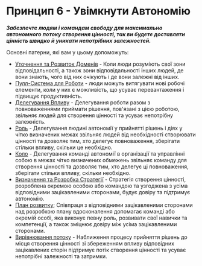 # Принцип 6 - Увімкнути Автономію


**_Забезпечте людям і командам свободу для максимально автономного потоку створення цінності, так ви будете доставляти цінність швидко й уникати непотрібних залежностей._**

Основні патерни, які вам у цьому допоможуть:

-   [Уточнення та Розвиток Доменів](section:clarify-and-develop-domains) - Коли люди розуміють свої зони відповідальності, а також зони відповідальності інших людей, де вони знають, чого від них очікують і де вони залежні від інших.
-   [Пулл-Система для Роботи](section:pull-system-for-work) - люди можуть витягувати нові робочі елементи, коли у них є можливість, що усуває перевантаження і підвищує продуктивність.
-   [Делегування Впливу](section:delegate-influence) - Делегування роботи разом з повноваженнями приймати рішення, пов'язані з цією роботою, звільняє людей для створення цінності та усуває непотрібну залежність.
-   [Роль](section:role) - Делегування людині автономії у прийнятті рішень і діях у чітко визначених межах звільняє людей від необхідності створювати цінності та дозволяє тим, хто делегує повноваження, зберігати стільки впливу, скільки це необхідно.
-   [Коло](section:circle) - Делегування команді автономії в організації та управлінні собою в межах чітко визначених обмежень звільняє команду для створення цінності та дозволяє тим, хто делегує ці повноваження, зберігати стільки впливу, скільки необхідно.
-   [Визначення та Розробка Стратегії](section:clarify-and-develop-strategy) - Стратегія створення цінності, розроблена окремою особою або командою та узгоджена з усіма відповідними зацікавленими сторонами, будує довіру та підтримує автономію.
-   [План розвитку](section:development-plan); Співпраця з відповідними зацікавленими сторонами над розробкою плану вдосконалення допомагає команді або окремій особі, яка виконує певну роль, розвивати свої навички та компетенції, а також зміцнює довіру між усіма зацікавленими сторонами.
-   [Вирівнювання потоку](section:align-flow) - Наближення процесу прийняття рішень до місця створення цінності зі збереженням впливу відповідних зацікавлених сторін підтримує потік створення цінності та усуває непотрібні залежності та затримки.

